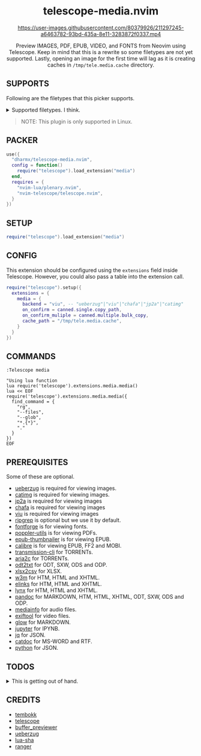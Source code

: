 <div align="center">

# telescope-media.nvim

<https://user-images.githubusercontent.com/80379926/211297245-a6463782-93bd-435a-8e11-3283872f0337.mp4>

Preview IMAGES, PDF, EPUB, VIDEO, and FONTS from Neovim using Telescope.
Keep in mind that this is a rewrite so some filetypes are not yet supported.
Lastly, opening an image for the first time will lag as it is creating caches
in `/tmp/tele.media.cache` directory.

</div>

## SUPPORTS

Following are the filetypes that this picker supports.

<details>

<summary>Supported filetypes. I think.</summary>

- MOBI
- FB2
- EPUB
- PNG
- JPG
- JPEG
- JIFF
- SVG
- WEBP
- GIF
- OTF
- TTF
- WOFF
- WOFF2
- MP4
- MKV
- FLV
- 3GP
- WMV
- MOV
- WEBM
- MPG
- MPEG
- AVI
- OGG
- AA
- AAC
- AIFF
- ALAC
- MP3
- OPUS
- OGA
- MOGG
- WAV
- CDA
- WMA
- AI
- EPS
- PDF
- MARKDOWN
- TORRENT
- RFC822
- ODT
- DOCX

</details>

> NOTE: This plugin is only supported in Linux.

## PACKER

```lua
use({
  "dharmx/telescope-media.nvim",
  config = function()
    require("telescope").load_extension("media")
  end,
  requires = {
    "nvim-lua/plenary.nvim",
    "nvim-telescope/telescope.nvim",
  }
})
```

## SETUP

```lua
require("telescope").load_extension("media")
```

## CONFIG

This extension should be configured using the `extensions` field inside Telescope.
However, you could also pass a table into the extension call.

```lua
require("telescope").setup({
  extensions = {
    media = {
      backend = "viu", -- "ueberzug"|"viu"|"chafa"|"jp2a"|"catimg"
      on_confirm = canned.single.copy_path,
      on_confirm_muliple = canned.multiple.bulk_copy,
      cache_path = "/tmp/tele.media.cache",
    }
  }
})
```

## COMMANDS

```vim
:Telescope media

"Using lua function
lua require('telescope').extensions.media.media()
lua << EOF
require('telescope').extensions.media.media({
  find_command = {
    "rg",
    "--files",
    "--glob",
    "*.{*}",
    "."
  }
})
EOF
```

## PREREQUISITES

Some of these are optional.

- [ueberzug](https://github.com/seebye/ueberzug) is required for viewing images.
- [catimg](https://github.com/posva/catimg) is required for viewing images.
- [jp2a](https://github.com/cslarsen/jp2a) is required for viewing images
- [chafa](https://github.com/hpjansson/chafa/) is required for viewing images
- [viu](https://github.com/atanunq/viu) is required for viewing images
- [ripgrep](https://github.com/BurntSushi/ripgrep) is optional but we use it by default.
- [fontforge](https://fontforge.org/en-US/) is for viewing fonts.
- [poppler-utils](https://poppler.freedesktop.org/) is for viewing PDFs.
- [epub-thumbnailer](https://github.com/marianosimone/epub-thumbnailer) is for viewing EPUB.
- [calibre](https://calibre-ebook.com) is for viewing EPUB, FF2 and MOBI.
- [transmission-cli](http://www.transmissionbt.com) for TORRENTs.
- [aria2c](https://aria2.github.io/) for TORRENTs.
- [odt2txt](https://github.com/dstosberg/odt2txt/) for ODT, SXW, ODS and ODP.
- [xlsx2csv](https://github.com/dilshod/xlsx2csv) for XLSX.
- [w3m](https://github.com/acg/w3m) for HTM, HTML and XHTML.
- [elinks](https://wiki.archlinux.org/title/ELinks) for HTM, HTML and XHTML.
- [lynx](https://lynx.browser.org) for HTM, HTML and XHTML.
- [pandoc](https://pandoc.org/index.html) for MARKDOWN, HTM, HTML, XHTML, ODT, SXW, ODS and ODP.
- [mediainfo](https://mediaarea.net/en/MediaInfo) for audio files.
- [exiftool](https://exiftool.org/) for video files.
- [glow](https://github.com/charmbracelet/glow) for MARKDOWN.
- [jupyter](https://jupyter.org/) for IPYNB.
- [jq](https://stedolan.github.io/jq/) for JSON.
- [catdoc](https://www.wagner.pp.ru/~vitus/software/catdoc/) for MS-WORD and RTF.
- [python](https://www.python.org/) for JSON.

## TODOS

<details>

<summary>This is getting out of hand.</summary>

- [x] Add documentations, briefs and notes.
- [x] Add default text preview.
- [x] Render html files using elinks, pandoc, lynx and w3m.
- [x] Render markdown files using glow and pandoc.
- [x] Add [viu](https://github.com/atanunq/viu) backend.
- [x] Add [jp2a](https://github.com/cslarsen/jp2a) backend.
- [x] Add [chafa](https://github.com/hpjansson/chafa/) backend.
- [x] Add support for ZIPs.
- [x] Add support for binaries.
- [x] Add default image preview.
- [x] Add support for ebooks.
- [x] Add support for Ai/EPS.
- [x] Add support for vectors.
- [x] Add support for images.
- [x] Add support for fonts.
- [x] Add support for video thumbnails.
- [x] Add support for audio covers.
- [x] Add support for PDF.
- [x] Add support for MSWORD types.
- [x] Add support for XLSX.
- [x] Add support for XLS.
- [x] Add support for DJVU.
- [x] Add support for TORRENT.
- [x] Add support for ODS.
- [x] Add support for ODP.
- [x] Add support for SXW.
- [x] Add support for ODT.
- [x] Add support for DFF.
- [x] Add support for DSF.
- [x] Add support for WV.
- [x] Add support for WVC.
- [x] Add support for RFC822.
- [x] Add support for RTF.
- [x] Add support for markdown.
- [x] Add some canned functions for `config.on_confirm`.
- [x] Improve caching.
- [x] Use image magick instead of fontforge for previewing fonts.
- [ ] Add text/binary file handlers.
- [ ] Add cwd support.
- [x] Add dialog boxes.
- [x] Add rifle.lua.
- [ ] Revise rifle.lua.
- [ ] Recalibrate preview size when window is moved.
- [ ] Check only once if all listed executables in rifle.lua exists.
- [ ] Map executables to filetypes.
- [ ] Refactor and revise.

</details>

## CREDITS

- [tembokk](https://github.com/tembokk)
- [telescope](https://github.com/nvim-telescope)
- [buffer_previewer](https://github.com/nvim-telescope/telescope.nvim/blob/master/lua/telescope/previewers/buffer_previewer.lua)
- [ueberzug](https://github.com/seebye/ueberzug)
- [lua-sha](https://gist.github.com/PedroAlvesV/ea80f6724df49ace29eed03e7f75b589)
- [ranger](https://github.com/ranger/ranger/)
